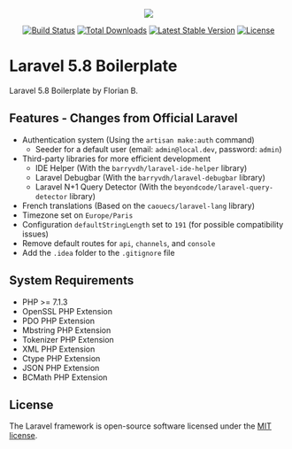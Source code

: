 <p align="center"><img src="https://laravel.com/assets/img/components/logo-laravel.svg"></p>

<p align="center">
<a href="https://travis-ci.org/laravel/framework"><img src="https://travis-ci.org/laravel/framework.svg" alt="Build Status"></a>
<a href="https://packagist.org/packages/laravel/framework"><img src="https://poser.pugx.org/laravel/framework/d/total.svg" alt="Total Downloads"></a>
<a href="https://packagist.org/packages/laravel/framework"><img src="https://poser.pugx.org/laravel/framework/v/stable.svg" alt="Latest Stable Version"></a>
<a href="https://packagist.org/packages/laravel/framework"><img src="https://poser.pugx.org/laravel/framework/license.svg" alt="License"></a>
</p>

# Laravel 5.8 Boilerplate

Laravel 5.8 Boilerplate by Florian B.

## Features - Changes from Official Laravel

* Authentication system (Using the `artisan make:auth` command)
  * Seeder for a default user (email: `admin@local.dev`, password: `admin`)
* Third-party libraries for more efficient development
    * IDE Helper (With the `barryvdh/laravel-ide-helper` library)
    * Laravel Debugbar (With the `barryvdh/laravel-debugbar` library)
    * Laravel N+1 Query Detector (With the `beyondcode/laravel-query-detector` library)
* French translations (Based on the `caouecs/laravel-lang` library)
* Timezone set on `Europe/Paris`
* Configuration `defaultStringLength` set to `191` (for possible compatibility issues)
* Remove default routes for `api`, `channels`, and `console`
* Add the `.idea` folder to the `.gitignore` file

## System Requirements

* PHP >= 7.1.3
* OpenSSL PHP Extension
* PDO PHP Extension
* Mbstring PHP Extension
* Tokenizer PHP Extension
* XML PHP Extension
* Ctype PHP Extension
* JSON PHP Extension
* BCMath PHP Extension

## License

The Laravel framework is open-source software licensed under the [MIT license](https://opensource.org/licenses/MIT).
